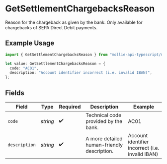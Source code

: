 # GetSettlementChargebacksReason

Reason for the chargeback as given by the bank. Only available for chargebacks of SEPA Direct Debit payments.

## Example Usage

```typescript
import { GetSettlementChargebacksReason } from "mollie-api-typescript/models/operations";

let value: GetSettlementChargebacksReason = {
  code: "AC01",
  description: "Account identifier incorrect (i.e. invalid IBAN)",
};
```

## Fields

| Field                                            | Type                                             | Required                                         | Description                                      | Example                                          |
| ------------------------------------------------ | ------------------------------------------------ | ------------------------------------------------ | ------------------------------------------------ | ------------------------------------------------ |
| `code`                                           | *string*                                         | :heavy_check_mark:                               | Technical code provided by the bank.             | AC01                                             |
| `description`                                    | *string*                                         | :heavy_check_mark:                               | A more detailed human-friendly description.      | Account identifier incorrect (i.e. invalid IBAN) |